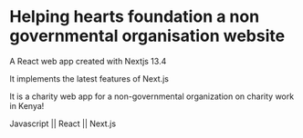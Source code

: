 # Helping hearts foundation a non governmental organisation website

A React web app created with Nextjs 13.4

It implements the latest features of Next.js

It is a charity web app for a non-governmental organization on charity work in Kenya!

Javascript || React || Next.js



















